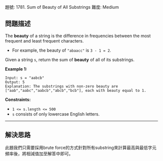 題號: 1781. Sum of Beauty of All Substrings
難度: Medium

## 問題描述

The **beauty** of a string is the difference in frequencies between the most frequent and least frequent characters.

- For example, the beauty of `"abaacc"` is `3 - 1 = 2`.

Given a string `s`, return the sum of **beauty** of all of its substrings.

**Example 1:**
```
Input: s = "aabcb"
Output: 5
Explanation: The substrings with non-zero beauty are ["aab","aabc","aabcb","abcb","bcb"], each with beauty equal to 1.
```

**Constraints:**

- `1 <= s.length <= 500`
- `s` consists of only lowercase English letters.

---
## 解決思路

此題我們只需要採用brute force的方式針對所有substring來計算最高與最低字元頻率後，將相減值加至解答中即可。